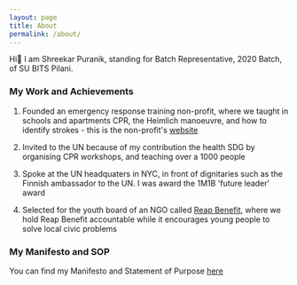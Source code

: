 ```yaml
---
layout: page
title: About
permalink: /about/
---
```


Hi👋 I am Shreekar Puranik, standing for Batch Representative, 2020 Batch, of SU BITS Pilani.

### My Work and Achievements

1. Founded an emergency response training non-profit, where we taught in schools and apartments CPR, the Heimlich manoeuvre, and how to identify strokes - this is the non-profit's [website](https://ert-emergency-response-training.business.site/)

2. Invited to the UN because of my contribution the health SDG by organising CPR workshops, and teaching over a 1000 people

3. Spoke at the UN headquaters in NYC, in front of dignitaries such as the Finnish ambassador to the UN. I was award the 1M1B 'future leader' award

4. Selected for the youth board of an NGO called [Reap Benefit](https://reapbenefit.org/), where we hold Reap Benefit accountable while it encourages young people to solve local civic problems 
  
### My Manifesto and SOP

You can find my Manifesto and Statement of Purpose [here](https://shreekar-for-su.github.io/Manifesto%20and%20SOP%20final%20A70035.pdf)
